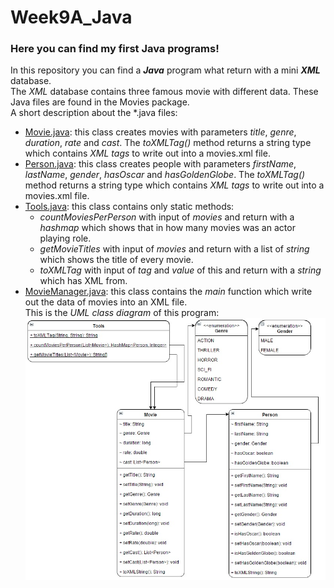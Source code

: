 # Week9A_Java
<h3>Here you can find my first Java programs!</h3>

In this repository you can find a <i><b>Java</b></i> program what return with a mini <i><b>XML</b></i> database.  
The <i>XML</i> database contains three famous movie with different data.
These Java files are found in the Movies package.  
A short description about the *.java files:  
- [Movie.java](Movies/Movie.java): this class creates movies with parameters <i>title</i>, <i>genre</i>, <i>duration</i>, <i>rate</i> and <i>cast</i>. The <i>toXMLTag()</i> method returns a string type which contains <i>XML tags</i> to write out into a movies.xml file.  
- [Person.java](Movies/Person.java): this class creates people with parameters <i>firstName</i>, <i>lastName</i>, <i>gender</i>, <i>hasOscar</i> and <i>hasGoldenGlobe</i>. The <i>toXMLTag()</i> method returns a string type which contains <i>XML tags</i> to write out into a movies.xml file.  
- [Tools.java](Movies/Tools.java): this class contains only static methods:
  - <i>countMoviesPerPerson</i> with input of <i>movies</i> and return with a <i>hashmap</i> which shows that in how many movies was an actor playing role.
  - <i>getMovieTitles</i> with input of <i>movies</i> and return with a list of <i>string</i> which shows the title of every movie.
  - <i>toXMLTag</i> with input of <i>tag</i> and <i>value</i> of this and return with a <i>string</i> which has XML from.
- [MovieManager.java](Movies/MovieManager.java): this class contains the <i>main</i> function which write out the data of movies into an XML file.  
This is the <i>UML class diagram</i> of this program:
![](movies_uml.jpg)

